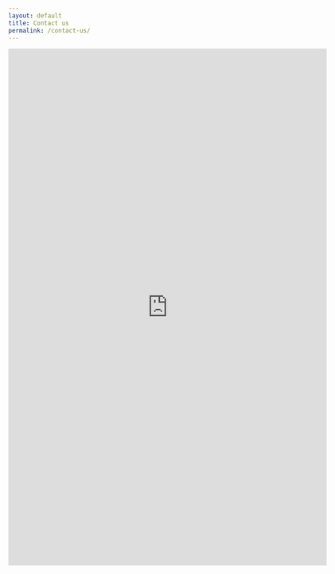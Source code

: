 ```yaml
---
layout: default
title: Contact us
permalink: /contact-us/
---
```

<iframe src="https://docs.google.com/forms/d/e/1FAIpQLSdywCCnUhbH3LtzUyudiApKBTIs1nd8zj9vYOSekKz-6GzH-g/viewform?embedded=true" width="640" height="1039" frameborder="0" marginheight="0" marginwidth="0">Loading...</iframe>
